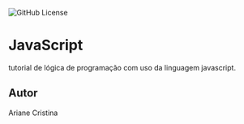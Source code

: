 ![GitHub License](https://img.shields.io/github/license/nannycf/javascript?style=for-the-badge)

# JavaScript
tutorial de lógica de programação com uso da linguagem javascript. 
## Autor
Ariane Cristina 
